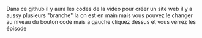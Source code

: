Dans ce github il y aura les codes de la vidéo pour créer un site web il y a aussy plusieurs "branche" la on est en main mais vous pouvez le changer au niveau du bouton code mais a gauche cliquez dessus et vous verrez les épisode
